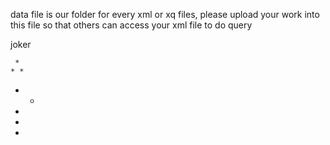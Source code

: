 data file is our folder for every xml or xq files, please upload your work into this file so that others can access your xml file to do query


joker

     *
    * *
  *    *
  *
  *
  * 
